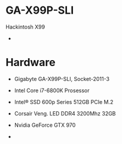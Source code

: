 # GA-X99P-SLI
Hackintosh X99

-

# Hardware
- Gigabyte GA-X99P-SLI, Socket-2011-3
- Intel Core i7-6800K Prosessor
- Intel® SSD 600p Series 512GB PCIe M.2
- Corsair Veng. LED DDR4 3200Mhz 32GB
- Nvidia GeForce GTX 970

-
